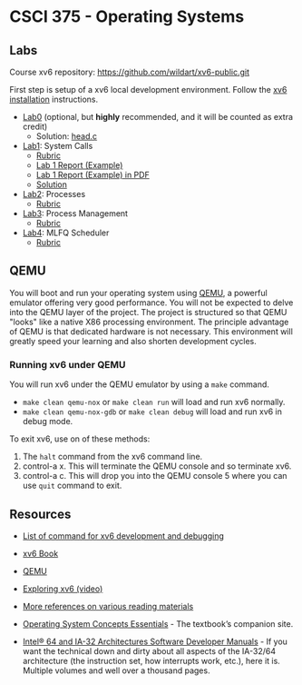 # CSCI 375 - Operating Systems

## Labs

Course xv6 repository: https://github.com/wildart/xv6-public.git

First step is setup of a xv6 local development environment. Follow the [xv6 installation](xv6-install.md) instructions.

- [Lab0](lab0.md) (optional, but **highly** recommended, and it will be counted as extra credit)
    - Solution: [head.c](https://github.com/wildart/xv6-public/blob/lab0-solution/head.c)
- [Lab1](lab1.md): System Calls
    - [Rubric](lab1-rubric.md)
    - [Lab 1 Report (Example)](lab1-report-example.md)
    - [Lab 1 Report (Example) in PDF](lab1-report-example.pdf)
    - [Solution](https://github.com/wildart/xv6-public/tree/lab1-solution)
- [Lab2](lab2.md): Processes
    - [Rubric](lab2-rubric.md)
- [Lab3](lab3.md): Process Management
    - [Rubric](lab3-rubric.md)
- [Lab4](lab4.md): MLFQ Scheduler
    - [Rubric](lab4-rubric.md)

## QEMU

You will boot and run your operating system using [QEMU](https://qemu.weilnetz.de/doc/qemu-doc.html), a powerful emulator offering very good performance. You will not be expected to delve into the QEMU layer of the project. The project is structured so that QEMU "looks" like a native X86 processing environment. The principle advantage of QEMU is that dedicated hardware is not necessary. This environment will greatly speed your learning and also shorten development cycles.

### Running xv6 under QEMU

You will run xv6 under the QEMU emulator by using a `make` command.

- `make clean qemu-nox` or `make clean run` will load and run xv6 normally.
- `make clean qemu-nox-gdb` or `make clean debug` will load and run xv6 in debug mode.

To exit xv6, use on of these methods:
1. The `halt` command from the xv6 command line.
2. control-a x. This will terminate the QEMU console and so terminate xv6.
3. control-a c. This will drop you into the QEMU console 5 where you can use `quit` command to exit.

## Resources

- [List of command for xv6 development and debugging](https://pdos.csail.mit.edu/6.828/2014/labguide.html)

- [xv6 Book](xv6-book-rev11.pdf)

- [QEMU](https://qemu.weilnetz.de/doc/qemu-doc.html)

- [Exploring xv6 (video)](https://www.youtube.com/watch?v=ktkAlbcoz7o)

- [More references on various reading materials](https://pdos.csail.mit.edu/6.828/2014/reference.html)

- [Operating System Concepts Essentials](http://codex.cs.yale.edu/avi/os-book/OSE2/index.html) - The textbook’s companion site.

- [Intel® 64 and IA-32 Architectures Software Developer Manuals](https://software.intel.com/en-us/articles/intel-sdm) - If you want the technical down and dirty about all aspects of the IA-32/64 architecture (the instruction set, how interrupts work, etc.), here it is. Multiple volumes and well over a thousand pages.
